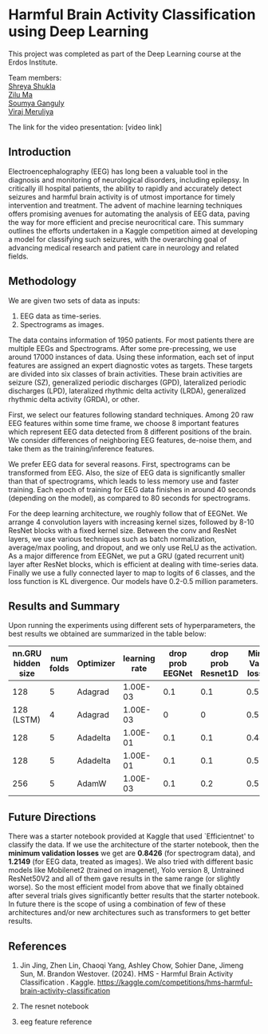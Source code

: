 # Harmful Brain Activity Classification using Deep Learning

This project was completed as part of the Deep Learning course at the Erdos Institute.

Team members:  
[Shreya Shukla](https://github.com/shreyaalkuhs)  
[Zilu Ma](https://github.com/rcflower)  
[Soumya Ganguly](https://github.com/soumya123ganguly)  
[Viraj Meruliya](https://github.com/VirajMeruliya)

The link for the video presentation: [video link]

## Introduction
Electroencephalography (EEG) has long been a valuable tool in the diagnosis and monitoring of neurological disorders, including epilepsy. In critically ill hospital patients, the ability to rapidly and accurately detect seizures and harmful brain activity is of utmost importance for timely intervention and treatment. The advent of machine learning techniques offers promising avenues for automating the analysis of EEG data, paving the way for more efficient and precise neurocritical care. This summary outlines the efforts undertaken in a Kaggle competition aimed at developing a model for classifying such seizures, with the overarching goal of advancing medical research and patient care in neurology and related fields.


## Methodology
We are given two sets of data as inputs:  
1. EEG data as time-series.
2. Spectrograms as images.

The data contains information of 1950 patients. For most patients there are multiple EEGs and Spectrograms. After some pre-precessing, we use around 17000 instances of data. Using these information, each set of input features are assigned an expert diagnostic votes as targets. These targets are divided into six classes of brain activities. These brain activities are seizure (SZ), generalized periodic discharges (GPD), lateralized periodic discharges (LPD), lateralized rhythmic delta activity (LRDA), generalized rhythmic delta activity (GRDA), or other. 

First, we select our features following standard techniques. Among 20 raw EEG features within some time frame, we choose 8 important features which represent EEG data detected from 8 different positions of the brain. We consider differences of neighboring EEG features, de-noise them, and take them as the training/inference features. 

We prefer EEG data for several reasons. First, spectrograms can be transformed from EEG. Also, the size of EEG data is significantly smaller than that of spectrograms, which leads to less memory use and faster training. Each epoch of training for EEG data finishes in around 40 seconds (depending on the model), as compared to 80 seconds for spectrograms.

For the deep learning architecture, we roughly follow that of EEGNet. We arrange 4 convolution layers with increasing kernel sizes, followed by 8-10 ResNet blocks with a fixed kernel size. Between the conv and ResNet layers, we use various techniques such as batch normalization, average/max pooling, and dropout, and we only use ReLU as the activation. As a major difference from EEGNet, we put a GRU (gated recurrent unit) layer after ResNet blocks, which is efficient at dealing with time-series data. Finally we use a fully connected layer to map to logits of 6 classes, and the loss function is KL divergence. Our models have 0.2-0.5 million parameters.


## Results and Summary
Upon running the experiments using different sets of hyperparameters, the best results we obtained are summarized in the table below: 

| nn.GRU hidden size | num folds | Optimizer | learning rate | drop prob EEGNet | drop prob Resnet1D | Min Val loss |
|---------------------|-----------|-----------|---------------|------------------|---------------------|--------------|
| 128                 | 5         | Adagrad   | 1.00E-03      | 0.1              | 0.1                 | 0.5          |
| 128 (LSTM)          | 4         | Adagrad   | 1.00E-03      | 0                | 0                   | 0.5          |
| 128                 | 5         | Adadelta  | 1.00E-01      | 0.1              | 0.1                 | 0.48         |
| 128                 | 5         | Adadelta  | 1.00E-01      | 0.1              | 0.1                 | 0.5          |
| 256                 | 5         | AdamW     | 1.00E-03      | 0.1              | 0.2                 | 0.5          |


## Future Directions
There was a starter notebook provided at Kaggle that used `Efficientnet' to classify the data. If we use the architecture of the starter notebook, then the **minimum validation losses** we get are **0.8426** (for spectrogram data), and **1.2149** (for EEG data, treated as images). We also tried with different basic models like Mobilenet2 (trained on imagenet), Yolo version 8, Untrained ResNet50V2 and all of them gave results in the same range (or slightly worse). So the most efficient model from above that we finally obtained after several trials gives significantly better results that the starter notebook. In future there is the scope of using a combination of few of these architectures and/or new architectures such as transformers to get better results. 

## References

1. Jin Jing, Zhen Lin, Chaoqi Yang, Ashley Chow, Sohier Dane, Jimeng Sun, M. Brandon Westover. (2024). HMS - Harmful Brain Activity Classification . Kaggle. https://kaggle.com/competitions/hms-harmful-brain-activity-classification

2. The resnet notebook

3. eeg feature reference


